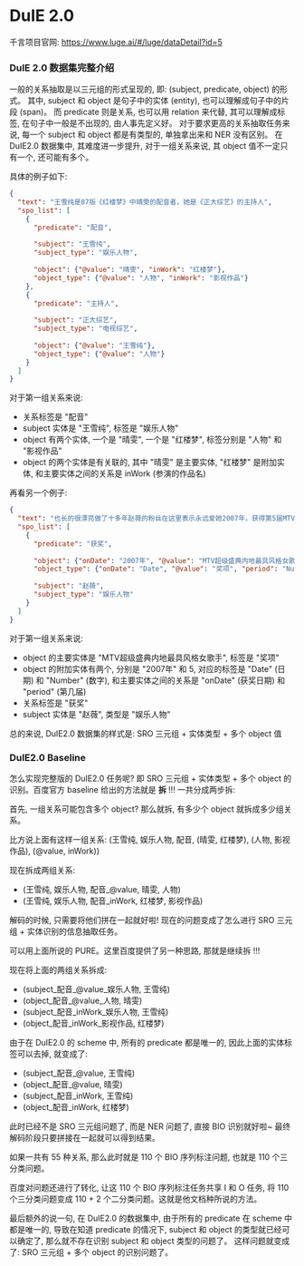 
# DuIE 2.0 

千言项目官网: https://www.luge.ai/#/luge/dataDetail?id=5

### DuIE 2.0 数据集完整介绍

一般的关系抽取是以三元组的形式呈现的, 即: (subject, predicate, object) 的形式。
其中, subject 和 object 是句子中的实体 (entity), 也可以理解成句子中的片段 (span)。
而 predicate 则是关系, 也可以用 relation 来代替, 其可以理解成标签, 在句子中一般是不出现的, 由人事先定义好。
对于要求更高的关系抽取任务来说, 每一个 subject 和 object 都是有类型的, 单独拿出来和 NER 没有区别。
在 DuIE2.0 数据集中, 其难度进一步提升, 对于一组关系来说, 其 object 值不一定只有一个, 还可能有多个。

具体的例子如下:

```json
{
  "text": "王雪纯是87版《红楼梦》中晴雯的配音者，她是《正大综艺》的主持人",
  "spo_list": [
    {
      "predicate": "配音",
      
      "subject": "王雪纯",
      "subject_type": "娱乐人物",
      
      "object": {"@value": "晴雯", "inWork": "红楼梦"},
      "object_type": {"@value": "人物", "inWork": "影视作品"}
    },
    {
      "predicate": "主持人",
      
      "subject": "正大综艺",
      "subject_type": "电视综艺",
      
      "object": {"@value": "王雪纯"},
      "object_type": {"@value": "人物"}
    }
  ]
}
```

对于第一组关系来说: 
+ 关系标签是 "配音"
+ subject 实体是 "王雪纯", 标签是 "娱乐人物"
+ object 有两个实体, 一个是 "晴雯", 一个是 "红楼梦", 标签分别是 "人物" 和 "影视作品"
+ object 的两个实体是有关联的, 其中 "晴雯" 是主要实体, "红楼梦" 是附加实体, 和主要实体之间的关系是 inWork (参演的作品名)

再看另一个例子:

```json
{
  "text": "也长的很漂亮做了十多年赵薇的粉丝在这里表示永远爱她2007年，获得第5届MTV超级盛典内地最具风格女歌手奖", 
  "spo_list": [
    {
      "predicate": "获奖", 
      
      "object": {"onDate": "2007年", "@value": "MTV超级盛典内地最具风格女歌手", "period": "5"}, 
      "object_type": {"onDate": "Date", "@value": "奖项", "period": "Number"},
      
      "subject": "赵薇",
      "subject_type": "娱乐人物"
    }
  ]
}
```

对于第一组关系来说:
+ object 的主要实体是 "MTV超级盛典内地最具风格女歌手", 标签是 "奖项"
+ object 的附加实体有两个, 分别是 "2007年" 和 5, 对应的标签是 "Date" (日期) 和 "Number" (数字), 和主要实体之间的关系是 "onDate" (获奖日期) 和 "period" (第几届)
+ 关系标签是 "获奖"
+ subject 实体是 "赵薇", 类型是 "娱乐人物"

总的来说, DuIE2.0 数据集的样式是: SRO 三元组 + 实体类型 + 多个 object 值

### DuIE2.0 Baseline

怎么实现完整版的 DuIE2.0 任务呢? 即 SRO 三元组 + 实体类型 + 多个 object 的识别。百度官方 baseline 给出的方法就是 **拆** !!! 一共分成两步拆:

首先, 一组关系可能包含多个 object? 那么就拆, 有多少个 object 就拆成多少组关系。

比方说上面有这样一组关系: (王雪纯, 娱乐人物, 配音, (晴雯, 红楼梦), (人物, 影视作品), (@value, inWork))

现在拆成两组关系:
+ (王雪纯, 娱乐人物, 配音_@value, 晴雯, 人物)
+ (王雪纯, 娱乐人物, 配音_inWork, 红楼梦, 影视作品)

解码的时候, 只需要将他们拼在一起就好啦! 现在的问题变成了怎么进行 SRO 三元组 + 实体识别的信息抽取任务。

可以用上面所说的 PURE。这里百度提供了另一种思路, 那就是继续拆 !!!

现在将上面的两组关系拆成:

+ (subject_配音_@value_娱乐人物, 王雪纯)
+ (object_配音_@value_人物, 晴雯)
+ (subject_配音_inWork_娱乐人物, 王雪纯)
+ (object_配音_inWork_影视作品, 红楼梦)

由于在 DuIE2.0 的 scheme 中, 所有的 predicate 都是唯一的, 因此上面的实体标签可以去掉, 就变成了:

+ (subject_配音_@value, 王雪纯)
+ (object_配音_@value, 晴雯)
+ (subject_配音_inWork, 王雪纯)
+ (object_配音_inWork, 红楼梦)

此时已经不是 SRO 三元组问题了, 而是 NER 问题了, 直接 BIO 识别就好啦~ 最终解码阶段只要拼接在一起就可以得到结果。

如果一共有 55 种关系, 那么此时就是 110 个 BIO 序列标注问题, 也就是 110 个三分类问题。

百度对问题还进行了转化, 让这 110 个 BIO 序列标注任务共享 I 和 O 任务, 将 110 个三分类问题变成 110 + 2 个二分类问题。这就是他文档种所说的方法。

最后额外的说一句, 在 DuIE2.0 的数据集中, 由于所有的 predicate 在 scheme 中都是唯一的, 导致在知道 predicate 的情况下, subject 和 object 的类型就已经可以确定了, 那么就不存在识别 subject 和 object 类型的问题了。
这样问题就变成了: SRO 三元组 + 多个 object 的识别问题了。
